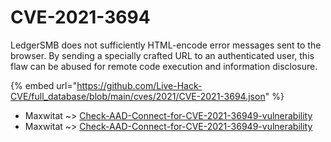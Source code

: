 # CVE-2021-3694

LedgerSMB does not sufficiently HTML-encode error messages sent to the browser. By sending a specially crafted URL to an authenticated user, this flaw can be abused for remote code execution and information disclosure.

{% embed url="https://github.com/Live-Hack-CVE/full_database/blob/main/cves/2021/CVE-2021-3694.json" %}


* Maxwitat ~> [Check-AAD-Connect-for-CVE-2021-36949-vulnerability](https://www.alice-snow.ru/2021/database/cve-2021-3694/check-aad-connect-for-cve-2021-36949-vulnerability-maxwitat)
* Maxwitat ~> [Check-AAD-Connect-for-CVE-2021-36949-vulnerability](https://www.alice-snow.ru/2021/database/cve-2021-3694/check-aad-connect-for-cve-2021-36949-vulnerability-maxwitat)